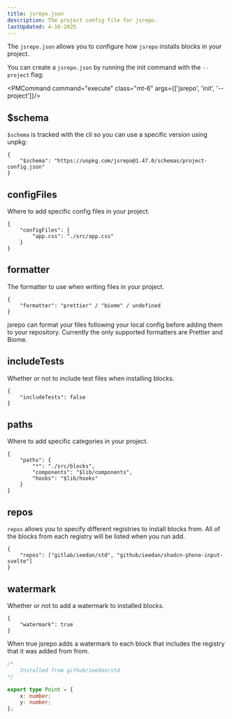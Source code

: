 ```yaml
---
title: jsrepo.json
description: The project config file for jsrepo.
lastUpdated: 4-10-2025
---
```


<script>
    import { PMCommand } from "$lib/components/ui/pm-command"
</script>

The `jsrepo.json` allows you to configure how `jsrepo` installs blocks in your project.

You can create a `jsrepo.json` by running the init command with the `--project` flag:

<PMCommand command="execute" class="mt-6" args={['jsrepo', 'init', '--project']}/>

## $schema

`$schema` is tracked with the cli so you can use a specific version using unpkg:

```jsonc
{
	"$schema": "https://unpkg.com/jsrepo@1.47.0/schemas/project-config.json"
}
```

## configFiles

Where to add specific config files in your project.

```jsonc
{
	"configFiles": {
		"app.css": "./src/app.css"
	}
}
```

## formatter

The formatter to use when writing files in your project.

```jsonc
{
	"formatter": "prettier" / "biome" / undefined
}
```

jsrepo can format your files following your local config before adding them to your repository. Currently the only supported formatters are Prettier and Biome.

## includeTests

Whether or not to include test files when installing blocks.

```jsonc
{
	"includeTests": false
}
```

## paths

Where to add specific categories in your project.

```jsonc
{
	"paths": {
		"*": "./src/blocks",
		"components": "$lib/components",
		"hooks": "$lib/hooks"
	}
}
```

## repos

`repos` allows you to specify different registries to install blocks from. All of the blocks from each registry will be listed when you run add.

```jsonc
{
	"repos": ["gitlab/ieedan/std", "github/ieedan/shadcn-phone-input-svelte"]
}
```

## watermark

Whether or not to add a watermark to installed blocks.

```jsonc
{
	"watermark": true
}
```

When true jsrepo adds a watermark to each block that includes the registry that it was added from from.

```ts
/*
	Installed from github/ieedan/std
*/

export type Point = {
	x: number;
	y: number;
};
```
